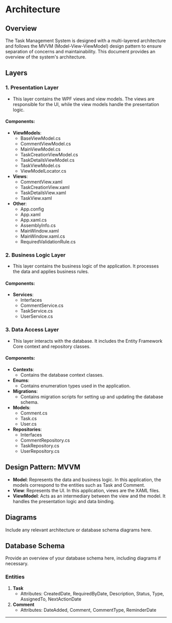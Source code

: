# Architecture

## Overview
The Task Management System is designed with a multi-layered architecture and follows the MVVM (Model-View-ViewModel) design pattern to ensure separation of concerns and maintainability. This document provides an overview of the system's architecture.

## Layers
### 1. Presentation Layer
- This layer contains the WPF views and view models. The views are responsible for the UI, while the view models handle the presentation logic.

#### Components:
- **ViewModels**:
  - BaseViewModel.cs
  - CommentViewModel.cs
  - MainViewModel.cs
  - TaskCreationViewModel.cs
  - TaskDetailsViewModel.cs
  - TaskViewModel.cs
  - ViewModelLocator.cs
- **Views**:
  - CommentView.xaml
  - TaskCreationView.xaml
  - TaskDetailsView.xaml
  - TaskView.xaml
- **Other**:
  - App.config
  - App.xaml
  - App.xaml.cs
  - AssemblyInfo.cs
  - MainWindow.xaml
  - MainWindow.xaml.cs
  - RequiredValidationRule.cs

### 2. Business Logic Layer
- This layer contains the business logic of the application. It processes the data and applies business rules.

#### Components:
- **Services**:
  - Interfaces
  - CommentService.cs
  - TaskService.cs
  - UserService.cs

### 3. Data Access Layer
- This layer interacts with the database. It includes the Entity Framework Core context and repository classes.

#### Components:
- **Contexts**:
  - Contains the database context classes.
- **Enums**:
  - Contains enumeration types used in the application.
- **Migrations**:
  - Contains migration scripts for setting up and updating the database schema.
- **Models**:
  - Comment.cs
  - Task.cs
  - User.cs
- **Repositories**:
  - Interfaces
  - CommentRepository.cs
  - TaskRepository.cs
  - UserRepository.cs

## Design Pattern: MVVM
- **Model**: Represents the data and business logic. In this application, the models correspond to the entities such as Task and Comment.
- **View**: Represents the UI. In this application, views are the XAML files.
- **ViewModel**: Acts as an intermediary between the view and the model. It handles the presentation logic and data binding.

## Diagrams
Include any relevant architecture or database schema diagrams here.

## Database Schema
Provide an overview of your database schema here, including diagrams if necessary.

### Entities
1. **Task**
   - Attributes: CreatedDate, RequiredByDate, Description, Status, Type, AssignedTo, NextActionDate
2. **Comment**
   - Attributes: DateAdded, Comment, CommentType, ReminderDate

---
